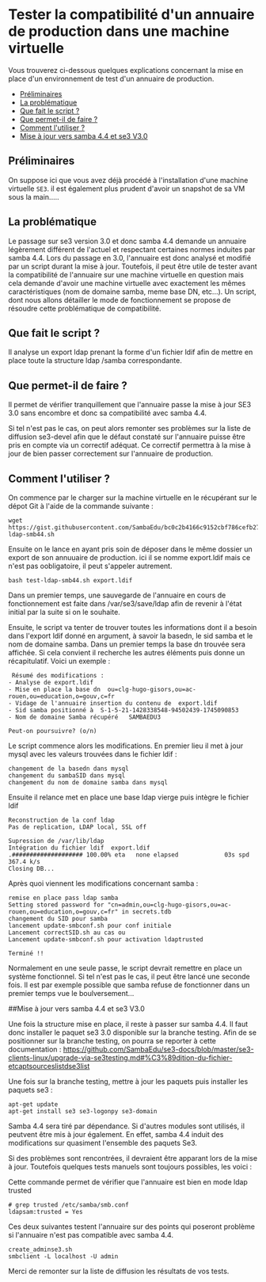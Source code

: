 # Tester la compatibilité  d'un annuaire de production dans une machine virtuelle

Vous trouverez ci-dessous quelques explications concernant la mise en place d'un environnement de test d'un annuaire de production.

* [Préliminaires](#préliminaires)
* [La problématique](#La_problématique)    
* [Que fait le script ?](#Que_fait_le_script_?)
* [Que permet-il de faire ?](Que_permet-il_de_faire_?)
* [Comment l'utiliser ?](Comment_l'utiliser_?)
* [Mise à jour vers samba 4.4 et se3 V3.0](Mise_à_jour_vers_samba_4.4_et_se3_V3.0)
## Préliminaires

On suppose ici que vous avez déjà procédé à l'installation d'une machine virtuelle `SE3`. il est également plus prudent d'avoir un snapshot de sa VM sous la main.....


## La problématique

Le passage sur se3 version 3.0 et donc samba 4.4 demande un annuaire légèrement différent de l'actuel et respectant certaines normes induites par samba 4.4. Lors du passage en 3.0, l'annuaire est donc analysé et modifié par un script durant la mise à jour. Toutefois, il peut être utile de tester avant la compatibilité de l'annuaire sur une machine virtuelle en question mais cela demande d'avoir une machine virtuelle avec exactement les mêmes caractéristiques (nom de domaine samba, meme base DN, etc...). Un script, dont nous allons détailler le mode de fonctionnement se propose de résoudre cette problématique de compatibilité. 

## Que fait le script ?

Il analyse un export ldap prenant la forme d'un fichier ldif afin de mettre en place toute la structure ldap /samba correspondante. 

## Que permet-il de faire ?

Il permet de vérifier tranquillement que l'annuaire passe la mise à jour SE3 3.0 sans encombre et donc sa compatibilité avec samba 4.4. 

Si tel n'est pas le cas, on peut alors remonter ses problèmes sur la liste de diffusion se3-devel afin que le défaut constaté sur l'annuaire puisse être pris en compte via un correctif adéquat. Ce correctif permettra à la mise à jour de bien passer correctement sur l'annuaire de production. 

## Comment l'utiliser ?

On commence par le charger sur la machine virtuelle en le récupérant sur le dépot Git à l'aide de la commande suivante :

    wget https://gist.githubusercontent.com/SambaEdu/bc0c2b4166c9152cbf786cefb271b2e8/raw/f9bce505cbd545ce05230c149892b0bee72b1830/test-ldap-smb44.sh

Ensuite on le lance en ayant pris soin de déposer dans le même dossier un export de son annuuaire de production. ici il se nomme export.ldif mais ce n'est pas oobligatoire, il peut s'appeler autrement.

	bash test-ldap-smb44.sh export.ldif

Dans un premier temps, une sauvegarde de l'annuaire en cours de fonctionnement est faite dans /var/se3/save/ldap afin de revenir à l'état initial par la suite si on le souhaite.

Ensuite, le script va tenter de trouver toutes les informations dont il a besoin dans l'export ldif donné en argument, à savoir la basedn, le sid samba et le nom de domaine samba. Dans un premier temps la base dn trouvée sera affichée. Si cela convient il recherche les autres éléments puis donne un récapitulatif. Voici un exemple :

     Résumé des modifications :
    - Analyse de export.ldif
    - Mise en place la base dn  ou=clg-hugo-gisors,ou=ac-rouen,ou=education,o=gouv,c=fr
    - Vidage de l'annuaire insertion du contenu de  export.ldif
    - Sid samba positionné à  S-1-5-21-1428338548-94502439-1745090853
    - Nom de domaine Samba récupéré   SAMBAEDU3

	Peut-on poursuivre? (o/n)

Le script commence alors les modifications. En premier lieu il met à jour mysql avec les valeurs trouvées dans le fichier ldif :

	changement de la basedn dans mysql
	changement du sambaSID dans mysql
	changement du nom de domaine samba dans mysql
Ensuite il relance met en place une base ldap vierge puis intègre le fichier ldif

	Reconstruction de la conf ldap
	Pas de replication, LDAP local, SSL off

	Supression de /var/lib/ldap
	Intégration du fichier ldif  export.ldif
	.#################### 100.00% eta   none elapsed             03s spd 367.4 k/s
	Closing DB...
	

Après quoi viennent les modifications concernant samba :

    remise en place pass ldap samba
    Setting stored password for "cn=admin,ou=clg-hugo-gisors,ou=ac-rouen,ou=education,o=gouv,c=fr" in secrets.tdb
    changement du SID pour samba
	lancement update-smbconf.sh pour conf initiale
	Lancement correctSID.sh au cas ou
	Lancement update-smbconf.sh pour activation ldaptrusted

	Terminé !!

Normalement en une seule passe, le script devrait remettre en place un système fonctionnel. Si tel n'est pas le cas, il peut être lancé une seconde fois. Il est par exemple possible que samba refuse de fonctionner dans un premier temps vue le boulversement... 


##Mise à jour vers samba 4.4 et se3 V3.0

Une fois la structure mise en place, il reste à passer sur samba 4.4. Il faut donc installer le paquet se3 3.0 disponible sur la branche testing. Afin de se positionner sur la branche testing, on pourra se reporter à cette documentation : 
https://github.com/SambaEdu/se3-docs/blob/master/se3-clients-linux/upgrade-via-se3testing.md#%C3%89dition-du-fichier-etcaptsourceslistdse3list

Une fois sur la branche testing, mettre à jour les paquets puis installer les paquets se3 :

	apt-get update 
	apt-get install se3 se3-logonpy se3-domain

Samba 4.4 sera tiré par dépendance. Si d'autres modules sont utilisés, il peutvent être mis à jour également. En effet, samba 4.4 induit des modifications sur quasiment l'ensemble des paquets Se3.

Si des problèmes sont rencontrées, il devraient être apparant lors de la  mise à jour. Toutefois quelques tests manuels sont toujours possibles, les voici :

Cette commande permet de vérifier que l'annuaire est bien en mode ldap trusted

	# grep trusted /etc/samba/smb.conf
    ldapsam:trusted = Yes




Ces deux suivantes testent l'annuaire sur des points qui poseront problème si l'annuaire n'est pas compatible avec samba 4.4. 


	create_adminse3.sh
	smbclient -L localhost -U admin


Merci de remonter sur la liste de diffusion les résultats de vos tests.
